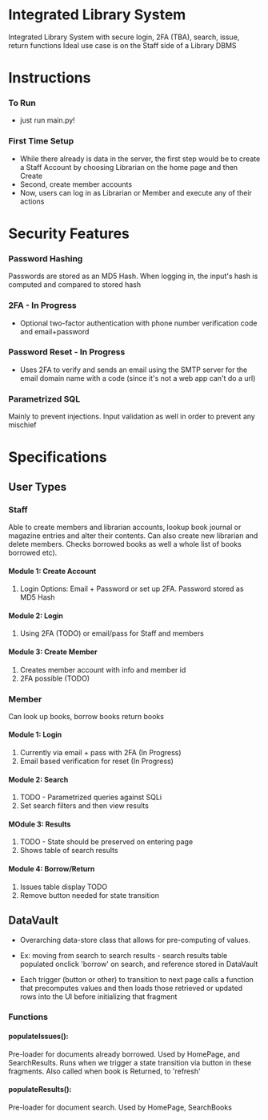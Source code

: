 # Integrated Library System
Integrated Library System with secure login, 2FA (TBA), search, issue, return functions
Ideal use case is on the Staff side of a Library DBMS

# Instructions
### To Run
-  just run main.py!
### First Time Setup
- While there already is data in the server, the first step would be to create a Staff Account by choosing Librarian on the home page and then Create
- Second, create member accounts
- Now, users can log in as Librarian or Member and execute any of their actions

# Security Features
### Password Hashing
Passwords are stored as an MD5 Hash. When logging in, the input's hash is computed and compared to stored hash

### 2FA - In Progress
- Optional two-factor authentication with phone number verification code and email+password

### Password Reset - In Progress
- Uses 2FA to verify and sends an email using the SMTP server for the email domain name with a code (since it's not a web app can't do a url)

### Parametrized SQL
Mainly to prevent injections. Input validation as well in order to prevent any mischief

# Specifications

## User Types

### Staff

Able to create members and librarian accounts, lookup book journal or magazine entries and alter their contents. Can also create new librarian and delete members. Checks borrowed books as well a whole list of books borrowed etc).

#### Module 1: Create Account

1. Login Options: Email + Password or set up 2FA. Password stored as MD5 Hash

#### Module 2: Login

1. Using 2FA (TODO) or email/pass for Staff and members

#### Module 3: Create Member

1. Creates member account with info and member id 
2. 2FA possible (TODO)

### Member
Can look up books, borrow books return books 

#### Module 1: Login
1. Currently via email + pass with 2FA (In Progress)
2. Email based verification for reset (In Progress)

#### Module 2: Search
1. TODO - Parametrized queries against SQLi
2. Set search filters and then view results 

#### MOdule 3: Results
1. TODO - State should be preserved on entering page
2. Shows table of search results 

#### Module 4: Borrow/Return
1. Issues table display TODO
2. Remove button needed for state transition

## DataVault
- Overarching data-store class that allows for pre-computing of values.


- Ex: moving from search to search results - search results table populated onclick 'borrow' on search, and reference stored in DataVault


- Each trigger (button or other) to transition to next page calls a function that precomputes values and then loads those retrieved or updated rows into the UI before initializing that fragment

### Functions

#### populateIssues(): 
Pre-loader for documents already borrowed. Used by HomePage, and SearchResults. Runs when we trigger a state transition via button in these fragments. Also called when book is Returned, to 'refresh'

#### populateResults():
Pre-loader for document search. Used by HomePage, SearchBooks





